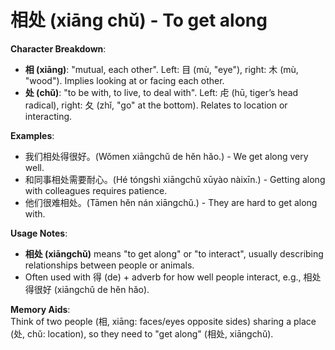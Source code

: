 # **相处 (xiāng chǔ) - To get along**

**Character Breakdown**:  
- **相 (xiāng)**: "mutual, each other". Left: 目 (mù, "eye"), right: 木 (mù, "wood"). Implies looking at or facing each other.  
- **处 (chǔ)**: "to be with, to live, to deal with". Left: 虍 (hū, tiger’s head radical), right: 夂 (zhǐ, "go" at the bottom). Relates to location or interacting.

**Examples**:  
- 我们相处得很好。(Wǒmen xiāngchǔ de hěn hǎo.) - We get along very well.  
- 和同事相处需要耐心。(Hé tóngshì xiāngchǔ xūyào nàixīn.) - Getting along with colleagues requires patience.  
- 他们很难相处。(Tāmen hěn nán xiāngchǔ.) - They are hard to get along with.

**Usage Notes**:  
- **相处 (xiāngchǔ)** means "to get along" or "to interact", usually describing relationships between people or animals.  
- Often used with 得 (de) + adverb for how well people interact, e.g., 相处得很好 (xiāngchǔ de hěn hǎo).

**Memory Aids**:  
Think of two people (相, xiāng: faces/eyes opposite sides) sharing a place (处, chǔ: location), so they need to "get along" (相处, xiāngchǔ).